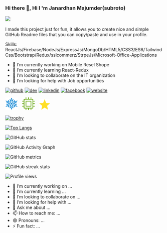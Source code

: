 ### Hi there 👋, Hi I 'm Janardhan Majumder(subroto)
![](https://i.ibb.co/Jn64KYH/fae23075-8ea1-42a6-8761-c59614a1899a.png)

I made this project just for fun, it allows you to create nice and simple GitHub Readme files that you can copy/paste and use in your profile.

Skills: ReactJs/Firebase/NodeJs/ExpressJs/MongoDb/HTML5/CSS3/ES6/TailwindCss/Bootstrap/Redux/sslcommerz/StrpeJs/Microsoft-Office-Applications

- 🔭 I’m currently working on Mobile Resel Shope 
- 🌱 I’m currently learning React-Redux 
- 👯 I’m looking to collaborate on the IT organization 
- 🤔 I’m looking for help with Job opportunities 


[<img src='https://cdn.jsdelivr.net/npm/simple-icons@3.0.1/icons/github.svg' alt='github' height='40'>](https://github.com/https://github.com/subrotomojumder)  [<img src='https://cdn.jsdelivr.net/npm/simple-icons@3.0.1/icons/hashnode.svg' alt='dev' height='40'>](https://portfolio-janardhan.netlify.app/)  [<img src='https://cdn.jsdelivr.net/npm/simple-icons@3.0.1/icons/linkedin.svg' alt='linkedin' height='40'>](https://www.linkedin.com/in/https://www.linkedin.com/in/janardhan-majumder//)  [<img src='https://cdn.jsdelivr.net/npm/simple-icons@3.0.1/icons/facebook.svg' alt='facebook' height='40'>](https://www.facebook.com/https://www.facebook.com/subrotomojumder.14)  [<img src='https://cdn.jsdelivr.net/npm/simple-icons@3.0.1/icons/icloud.svg' alt='website' height='40'>](https://mobile-resell-shope.web.app/)  

<a href='https://archiveprogram.github.com/'><img src='https://raw.githubusercontent.com/acervenky/animated-github-badges/master/assets/acbadge.gif' width='40' height='40'></a> <a href='https://docs.github.com/en/developers'><img src='https://raw.githubusercontent.com/acervenky/animated-github-badges/master/assets/devbadge.gif' width='40' height='40'></a> <a href='https://stars.github.com/'><img src='https://raw.githubusercontent.com/acervenky/animated-github-badges/master/assets/starbadge.gif' width='35' height='35'></a> 

[![trophy](https://github-profile-trophy.vercel.app/?username=https://github.com/subrotomojumder)](https://github.com/ryo-ma/github-profile-trophy)

[![Top Langs](https://github-readme-stats.vercel.app/api/top-langs/?username=https://github.com/subrotomojumder)](https://github.com/anuraghazra/github-readme-stats)

![GitHub stats](https://github-readme-stats.vercel.app/api?username=https://github.com/subrotomojumder&show_icons=true&count_private=true)  

![GitHub Activity Graph](https://activity-graph.herokuapp.com/graph?username=https://github.com/subrotomojumder)  

![GitHub metrics](https://metrics.lecoq.io/https://github.com/subrotomojumder)  

![GitHub streak stats](https://streak-stats.demolab.com/?user=https://github.com/subrotomojumder)  

![Profile views](https://gpvc.arturio.dev/https://github.com/subrotomojumder)  




- 🔭 I’m currently working on ...
- 🌱 I’m currently learning ...
- 👯 I’m looking to collaborate on ...
- 🤔 I’m looking for help with ...
- 💬 Ask me about ...
- 📫 How to reach me: ...
- 😄 Pronouns: ...
- ⚡ Fun fact: ...

